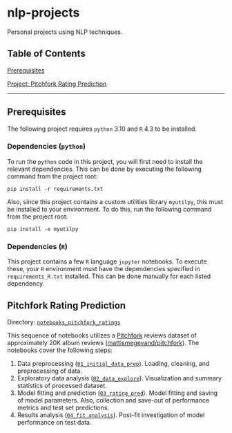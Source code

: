 # nlp-projects
Personal projects using NLP techniques.

## Table of Contents

[Prerequisites](#prerequisites)

[Project: Pitchfork Rating Prediction](#pitchfork-rating-prediction)

---

## Prerequisites

The following project requires `python` 3.10 and `R` 4.3 to be installed.

### Dependencies (`python`)
To run the `python` code in this project, you will first need to install the relevant dependencies. This can be done by executing the following command from the project root:

```
pip install -r requirements.txt
```

Also, since this project contains a custom utilities library `myutilpy`, this must be installed to your environment. To do this, run the following command from the project root:

```
pip install -e myutilpy
```

### Dependencies (`R`)
This project contains a few `R` language `jupyter` notebooks. To execute these, your `R` environment must have the dependencies specified in `requirements_R.txt` installed. This can be done manually for each listed dependency.

## Pitchfork Rating Prediction

Directory: [`notebooks_pitchfork_ratings`](./notebooks_pitchfork_ratings/)

This sequence of notebooks utilizes a [Pitchfork](https://pitchfork.com/) reviews dataset of approximately 20K album reviews ([mattismegevand/pitchfork](https://huggingface.co/datasets/mattismegevand/pitchfork)). The notebooks cover the following steps:

1. Data preprocessing ([`01_initial_data_prep`](./notebooks_pitchfork_ratings/01_initial_data_prep.ipynb)). Loading, cleaning, and preprocessing of data.
2. Exploratory data analysis ([`02_data_explore`](./notebooks_pitchfork_ratings/02_data_explore.ipynb)). Visualization and summary statistics of processed dataset.
3. Model fitting and prediction ([`03_rating_pred`](./notebooks_pitchfork_ratings/03_rating_pred.ipynb)). Model fitting and saving of model parameters. Also, collection and save-out of performance metrics and test set predictions.
4. Results analysis ([`04_fit_analysis`](./notebooks_pitchfork_ratings/04_fit_analysis.ipynb)). Post-fit investigation of model performance on test data.
